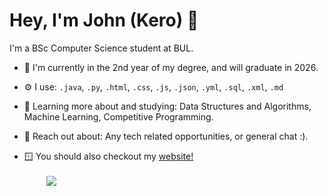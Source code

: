 # Hey, I'm John (Kero) 🫧

I'm a BSc Computer Science student at BUL. 

- 🏢 I'm currently in the 2nd year of my degree, and will graduate in 2026.
- ⚙️ I use: ```.java```, ```.py```, ```.html```, ```.css```, ```.js```, ```.json```, ```.yml```, ```.sql```, ```.xml```, ```.md```
- 🌱 Learning more about and studying: Data Structures and Algorithms, Machine Learning, Competitive Programming.
- 💬 Reach out about: Any tech related opportunities, or general chat :).

- 🪟 You should also checkout my [website!](https://0x1kero.dev/)
<br><br> ‎ ‎ ‎ ‎  ‎ ‎ ‎ ‎ ‎
![](https://64.media.tumblr.com/147070658f28ddade6fd61796a012b04/tumblr_p8kl4myGyI1u9hf7po1_1280.gif)

